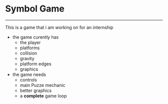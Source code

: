 # Symbol Game
*********
This is a game that i am working on for an internship

- the game curently has
	+ the player
	* platforms
	* collision
	* gravity
	* platform edges
	* graphics 
- the game needs
	+ controls
	* main Puzze mechanic
	* better graphics
	* a **complete** game loop

